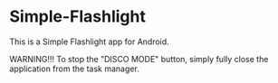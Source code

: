 # Simple-Flashlight
This is a Simple Flashlight app for Android.

WARNING!!!
To stop the "DISCO MODE" button, simply fully close the application from the task manager.

